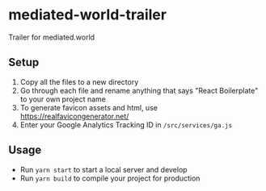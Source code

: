 # mediated-world-trailer
Trailer for mediated.world

## Setup

1. Copy all the files to a new directory
2. Go through each file and rename anything that says "React Boilerplate" to your own project name
3. To generate favicon assets and html, use https://realfavicongenerator.net/
4. Enter your Google Analytics Tracking ID in `/src/services/ga.js`

## Usage

- Run `yarn start` to start a local server and develop
- Run `yarn build` to compile your project for production
